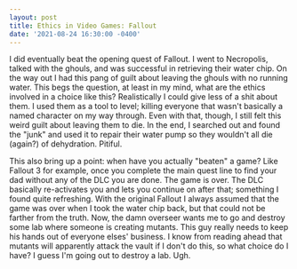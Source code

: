 ```yaml
--- 
layout: post 
title: Ethics in Video Games: Fallout 
date: '2021-08-24 16:30:00 -0400' 
--- 
```

I did eventually beat the opening quest of Fallout. I went to Necropolis, talked with the ghouls, and was successful in retrieving their water chip. On the 
way out I had this pang of guilt about leaving the ghouls with no running water. This begs the question, at least in my mind, what are the ethics involved in 
a choice like this? Realistically I could give less of a shit about them. I used them as a tool to level; killing everyone that wasn't basically a named 
character on my way through. Even with that, though, I still felt this weird guilt about leaving them to die. In the end, I searched out and found the "junk" 
and used it to repair their water pump so they wouldn't all die (again?) of dehydration. Pitiful. 


This also bring up a point: when have you actually "beaten" a game? Like Fallout 3 for example, once you complete the main quest line to find your dad without 
any of the DLC you are done. The game is over. The DLC basically re-activates you and lets you continue on after that; something I found quite refreshing. 
With the original Fallout I always assumed that the game was over when I took the water chip back, but that could not be farther from the truth. Now, the 
damn overseer wants me to go and destroy some lab where someone is creating mutants. This guy really needs to keep his hands out of everyone elses' business. 
I know from reading ahead that mutants will apparently attack the vault if I don't do this, so what choice do I have? I guess I'm going out to destroy a lab. 
Ugh. 
